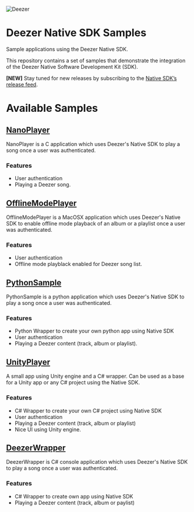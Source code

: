 ![Deezer](http://cdn-files.deezer.com/img/press/new_logo_white.jpg "Deezer") 

# Deezer Native SDK Samples
Sample applications using the Deezer Native SDK.

This repository contains a set of samples that demonstrate the integration of the Deezer Native Software Development Kit (SDK).

**[NEW]** Stay tuned for new releases by subscribing to the [Native SDK’s release feed][4].

# Available Samples

## [NanoPlayer][2]

NanoPlayer is a C application which uses Deezer's Native SDK to play a song once a user was authenticated.

### Features

 - User authentication
 - Playing a Deezer song.

## [OfflineModePlayer][3]

OfflineModePlayer is a MacOSX application which uses Deezer's Native SDK to enable offline mode playback of an album or a playlist once a user was authenticated.

### Features

 - User authentication
 - Offline mode playblack enabled for Deezer song list.

## [PythonSample][5]

PythonSample is a python application which uses Deezer's Native SDK to play a song once a user was authenticated.

### Features

 - Python Wrapper to create your own python app using Native SDK
 - User authentication
 - Playing a Deezer content (track, album or playlist).

## [UnityPlayer][6]

A small app using Unity engine and a C# wrapper. Can be used as a base for a Unity app or any C# project using the Native SDK.

### Features

 - C# Wrapper to create your own C# project using Native SDK
 - User authentication
 - Playing a Deezer content (track, album or playlist)
 - Nice UI using Unity engine.

## [DeezerWrapper][7]

DeezerWrapper is C# console application which uses Deezer's Native SDK to play a song once a user was authenticated.

### Features

 - C# Wrapper to create own app using Native SDK
 - Playing a Deezer content (track, album or paylist)

 [1]: http://developers.deezer.com/sdk/native
 [2]: https://github.com/deezer/native-sdk-samples/tree/master/NanoPlayer
 [3]: https://github.com/deezer/native-sdk-samples/tree/master/OfflineModePlayer
 [4]: http://developers.deezer.com/sdk/native/releasenotes/rss
 [5]: https://github.com/deezer/native-sdk-samples/tree/master/PythonSample
 [6]: https://github.com/deezer/native-sdk-samples/tree/master/UnityPlayer
 [7]: https://github.com/deezer/native-sdk-samples/tree/master/DeezerWrapper
